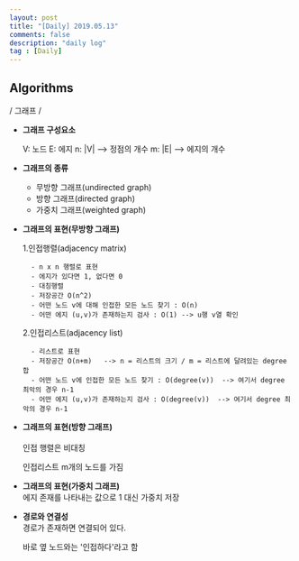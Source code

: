 ```yaml
---
layout: post
title: "[Daily] 2019.05.13"
comments: false
description: "daily log"
tag : [Daily]
---
```


## Algorithms
/ 그래프 /<br>

- **그래프 구성요소**<br>

    V: 노드 
    E: 에지
    n: |V|  -->  정점의 개수
    m: |E|  --> 에지의 개수

- **그래프의 종류**<br>

    - 무방향 그래프(undirected graph)
    - 방향 그래프(directed graph)
    - 가중치 그래프(weighted graph)

- **그래프의 표현(무방향 그래프)**<br>

    1.인접행렬(adjacency matrix)

        - n x n 행렬로 표현
        - 에지가 있다면 1, 없다면 0
        - 대칭행렬
        - 저장공간 O(n^2)
        - 어떤 노드 v에 대해 인접한 모든 노드 찾기 : O(n)
        - 어떤 에지 (u,v)가 존재하는지 검사 : O(1) --> u행 v열 확인

    2.인접리스트(adjacency list)
        
        - 리스트로 표현
        - 저장공간 O(n+m)   --> n = 리스트의 크기 / m = 리스트에 달려있는 degree 합
        - 어떤 노드 v에 인접한 모든 노드 찾기 : O(degree(v))  --> 여기서 degree 최악의 경우 n-1
        - 어떤 에지 (u,v)가 존재하는지 검사 : O(degree(v))  --> 여기서 degree 최악의 경우 n-1

- **그래프의 표현(방향 그래프)**<br>    
    인접 행렬은 비대칭
    
    인접리스트 m개의 노드를 가짐

- **그래프의 표현(가중치 그래프)**<br>
    에지 존재를 나타내는 값으로 1 대신 가중치 저장

- **경로와 연결성**<br>
    경로가 존재하면 연결되어 있다.

    바로 옆 노드와는 '인접하다'라고 함
